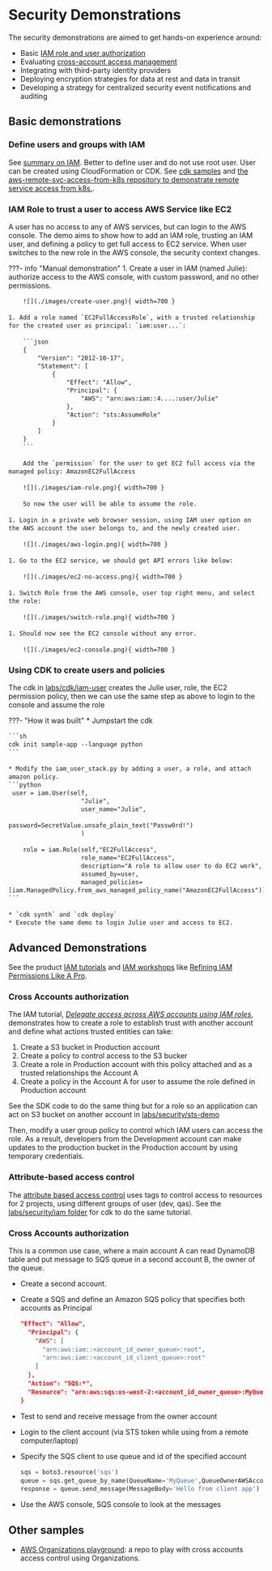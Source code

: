 # Security Demonstrations

The security demonstrations are aimed to get hands-on experience around:

* Basic [IAM role and user authorization](#iam-role-to-trust-a-user-to-access-aws-service-like-ec2)
* Evaluating [cross-account access management](#cross-accounts-authorization)
* Integrating with third-party identity providers
* Deploying encryption strategies for data at rest and data in transit
* Developing a strategy for centralized security event notifications and auditing

## Basic demonstrations

### Define users and groups with IAM

See [summary on IAM](../../infra/security.md#iam-identity-and-access-management). Better to define user and do not use root user. User can be created using CloudFormation or CDK. See 
[cdk samples](../../coding/cdk.md#some-how-to) and [the aws-remote-svc-access-from-k8s repository to demonstrate remote service access from k8s.](https://github.com/jbcodeforce/aws-remote-svc-access-from-k8s/tree/main/cdk).

### IAM Role to trust a user to access AWS Service like EC2

A user has no access to any of AWS services, but can login to the AWS console. The demo aims to show how to add an IAM role, trusting an IAM user, and defining a policy to get full access to EC2 service.  When user switches to the new role in the AWS console, the security context changes.

???- info "Manual demonstration"
    1. Create a user in IAM (named Julie): authorize access to the AWS console, with custom password, and no other permissions.

        ![](./images/create-user.png){ width=700 }

    1. Add a role named `EC2FullAccessRole`, with a trusted relationship for the created user as principal: `iam:user...`:

        ```json
        {
            "Version": "2012-10-17",
            "Statement": [
                {
                    "Effect": "Allow",
                    "Principal": {
                        "AWS": "arn:aws:iam::4....:user/Julie"
                    },
                    "Action": "sts:AssumeRole"
                }
            ]
        }
        ```

        Add the `permission` for the user to get EC2 full access via the managed policy: AmazonEC2FullAccess

        ![](./images/iam-role.png){ width=700 }

        So now the user will be able to assume the role.

    1. Login in a private web browser session, using IAM user option on the AWS account the user belongs to, and the newly created user.

        ![](./images/aws-login.png){ width=700 }

    1. Go to the EC2 service, we should get API errors like below:

        ![](./images/ec2-no-access.png){ width=700 }

    1. Switch Role from the AWS console, user top right menu, and select the role:

        ![](./images/switch-role.png){ width=700 }

    1. Should now see the EC2 console without any error.

        ![](./images/ec2-console.png){ width=700 }

### Using CDK to create users and policies

The cdk in [labs/cdk/iam-user](https://github.com/jbcodeforce/aws-studies/tree/main/labs/cdk/iam-user) creates the Julie user, role, the EC2 permission policy, then we can use the same step as above to login to the console and assume the role

???- "How it was built"
    * Jumpstart the cdk

    ```sh
    cdk init sample-app --language python
    ```

    * Modify the iam_user_stack.py by adding a user, a role, and attach amazon policy.
    ```python
     user = iam.User(self,
                        "Julie",
                        user_name="Julie",
                        password=SecretValue.unsafe_plain_text("Passw0rd!")
                        )

        role = iam.Role(self,"EC2FullAccess",
                        role_name="EC2FullAccess",
                        description="A role to allow user to do EC2 work",
                        assumed_by=user,
                        managed_policies=[iam.ManagedPolicy.from_aws_managed_policy_name("AmazonEC2FullAccess")])
    ```
    
    * `cdk synth` and `cdk deploy`
    * Execute the same demo to login Julie user and access to EC2.

## Advanced Demonstrations

See the product [IAM tutorials](https://docs.aws.amazon.com/IAM/latest/UserGuide/tutorials.html) and [IAM workshops](https://internal.workshops.aws/card/iam) like [Refining IAM Permissions Like A Pro](https://catalog.workshops.aws/refining-iam-permissions-like-a-pro/en-US).

### Cross Accounts authorization

The IAM tutorial, [*Delegate access across AWS accounts using IAM roles*](https://docs.aws.amazon.com/IAM/latest/UserGuide/tutorial_cross-account-with-roles.html), demonstrates how to create a role to establish trust with another account and define what actions trusted entities can take:

1. Create a S3 bucket in Production account
1. Create a policy to control access to the S3 bucker
1. Create a role in Production account with this policy attached and as a trusted relationships the Account A
1. Create a policy in the Account A for user to assume the role defined in Production account

See the SDK code to do the same thing but for a role so an application can act on S3 bucket on another account in [labs/security/sts-demo](https://github.com/jbcodeforce/yarfba/tree/main/labs/security/sts-demo)


 Then, modify a user group policy to control which IAM users can access the role. As a result, developers from the Development account can make updates to the production bucket in the Production account by using temporary credentials.


### Attribute-based access control

The [attribute based access control](https://docs.aws.amazon.com/IAM/latest/UserGuide/tutorial_attribute-based-access-control.html) uses tags to control access to resources for 2 projects, using different groups of user (dev, qas). See the [labs/security/iam folder](https://github.com/jbcodeforce/aws-studies/tree/main/labs/security/iam/abqc) for cdk to do the same tutorial.

### Cross Accounts authorization

This is a common use case, where a main account A can read DynamoDB table and put message to SQS queue in a second account B, the owner of the queue.

* Create a second account.
* Create a SQS and define an Amazon SQS policy that specifies both accounts as Principal

    ```json
    "Effect": "Allow",
      "Principal": {
        "AWS": [
          "arn:aws:iam::<account_id_owner_queue>:root",
          "arn:aws:iam::<account_id_client_queue>:root"
        ]
      },
      "Action": "SQS:*",
      "Resource": "arn:aws:sqs:us-west-2:<account_id_owner_queue>:MyQueue"
    }
    ```

* Test to send and receive message from the owner account
* Login to the client account (via STS token while using from a remote computer/laptop)
* Specify the SQS client to use queue and id of the specified account

    ```python
    sqs = boto3.resource('sqs')
    queue = sqs.get_queue_by_name(QueueName='MyQueue',QueueOwnerAWSAccountId="account_id_owner_queue")
    response = queue.send_message(MessageBody='Hello from client app')
    ```

* Use the AWS console, SQS console to look at the messages

## Other samples

* [AWS Organizations playground](https://github.com/jbcodeforce/aws-organization-play): a repo to play with cross accounts access control using Organizations.